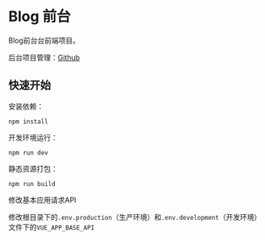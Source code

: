 # Blog 前台

Blog前台台前端项目。


后台项目管理：[Github](https://github.com/tchstart/Myblog) 


## 快速开始

安装依赖：

```shell
npm install
```

开发环境运行：

```shell
npm run dev
```

静态资源打包：

```shell
npm run build
```

修改基本应用请求API

修改根目录下的`.env.production`（生产环境）和`.env.development`（开发环境）文件下的`VUE_APP_BASE_API`


